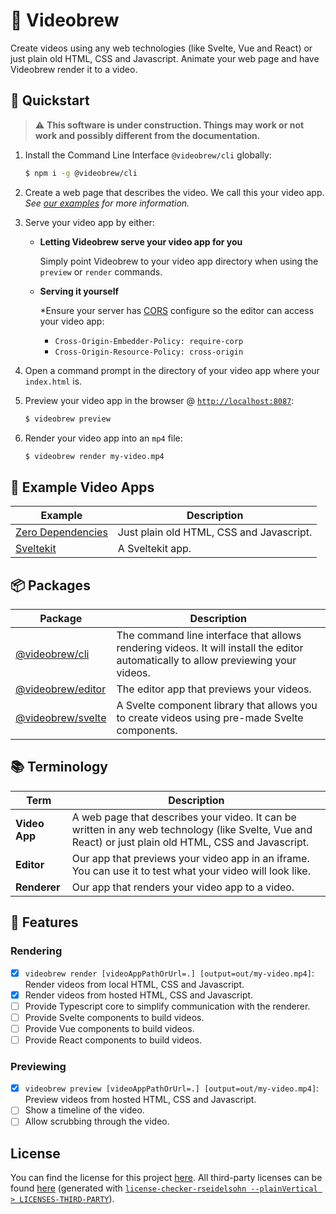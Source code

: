 # 📼 Videobrew

Create videos using any web technologies (like Svelte, Vue and React) or just plain old HTML, CSS and Javascript. Animate your web page and have Videobrew render it to a video.

## 🚀 Quickstart

> ⚠ **This software is under construction. Things may work or not work and possibly different from the documentation.**

1. Install the Command Line Interface `@videobrew/cli` globally:

    ```bash
    $ npm i -g @videobrew/cli
    ```

2. Create a web page that describes the video. We call this your video app. *See [our examples](#examples) for more information.*

3. Serve your video app by either:

    - **Letting Videobrew serve your video app for you** 

      Simply point Videobrew to your video app directory when using the `preview` or `render` commands.

    - **Serving it yourself** 
    
      *Ensure your server has [CORS](https://developer.mozilla.org/en-US/docs/Web/HTTP/CORS) configure so the editor can access your video app: 
        - `Cross-Origin-Embedder-Policy: require-corp` 
        - `Cross-Origin-Resource-Policy: cross-origin`

4. Open a command prompt in the directory of your video app where your `index.html` is.

5. Preview your video app in the browser @ [`http://localhost:8087`](http://localhost:8087):
  
    ```bash
    $ videobrew preview
    ```

6. Render your video app into an `mp4` file:
  
    ```bash
    $ videobrew render my-video.mp4
    ```

## 🧪 Example Video Apps
| Example | Description |
| --- | --- |
| [Zero Dependencies](./examples/0-dependencies/) | Just plain old HTML, CSS and Javascript. |
| [Sveltekit](./examples/sveltekit/) | A Sveltekit app. |

## 📦 Packages

| Package | Description |
| --- | --- |
| [@videobrew/cli](./cli) | The command line interface that allows rendering videos. It will install the editor automatically to allow previewing your videos. |
| [@videobrew/editor](./editor) | The editor app that previews your videos. |
| [@videobrew/svelte](./svelte) | A Svelte component library that allows you to create videos using pre-made Svelte components. |

## 📚 Terminology

| Term | Description |
| --- | --- |
| **Video App** | A web page that describes your video. It can be written in any web technology (like Svelte, Vue and React) or just plain old HTML, CSS and Javascript. |
| **Editor** | Our app that previews your video app in an iframe. You can use it to test what your video will look like. |
| **Renderer** | Our app that renders your video app to a video. |

## 📃 Features

### Rendering
- [x] `videobrew render [videoAppPathOrUrl=.] [output=out/my-video.mp4]`: Render videos from local HTML, CSS and Javascript.
- [x] Render videos from hosted HTML, CSS and Javascript.
- [ ] Provide Typescript core to simplify communication with the renderer.
- [ ] Provide Svelte components to build videos.
- [ ] Provide Vue components to build videos.
- [ ] Provide React components to build videos.

### Previewing
- [x] `videobrew preview [videoAppPathOrUrl=.] [output=out/my-video.mp4]`:  Preview videos from hosted HTML, CSS and Javascript.
- [ ] Show a timeline of the video.
- [ ] Allow scrubbing through the video.

## License

You can find the license for this project [here](./LICENSE). All third-party licenses can be found [here](./LICENSES-THIRD-PARTY) (generated with [`license-checker-rseidelsohn --plainVertical > LICENSES-THIRD-PARTY`](https://www.npmjs.com/package/license-checker-rseidelsohn)).